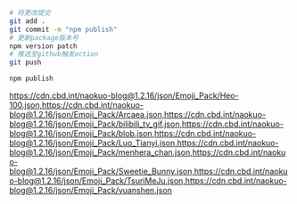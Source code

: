 ```bash
# 将更改提交
git add .
git commit -m "npm publish"
# 更新package版本号
npm version patch
# 推送至github触发action
git push
```

```bash
npm publish
```
https://cdn.cbd.int/naokuo-blog@1.2.16/json/Emoji_Pack/Heo-100.json,https://cdn.cbd.int/naokuo-blog@1.2.16/json/Emoji_Pack/Arcaea.json,https://cdn.cbd.int/naokuo-blog@1.2.16/json/Emoji_Pack/bilibili_tv_gif.json,https://cdn.cbd.int/naokuo-blog@1.2.16/json/Emoji_Pack/blob.json,https://cdn.cbd.int/naokuo-blog@1.2.16/json/Emoji_Pack/Luo_Tianyi.json,https://cdn.cbd.int/naokuo-blog@1.2.16/json/Emoji_Pack/menhera_chan.json,https://cdn.cbd.int/naokuo-blog@1.2.16/json/Emoji_Pack/Sweetie_Bunny.json,https://cdn.cbd.int/naokuo-blog@1.2.16/json/Emoji_Pack/TsuriMeJu.json,https://cdn.cbd.int/naokuo-blog@1.2.16/json/Emoji_Pack/yuanshen.json